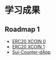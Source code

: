 # 学习成果

## Roadmap 1

- [ERC20 XCOIN 0](https://suiexplorer.com/object/0x73c5ea39330870e7a74802d5b9b8c6f4913693b01374b2bc58fa0ca11c180bf9?network=testnet)
- [ERC20 XCOIN 1](https://suiexplorer.com/object/0xf30b3f07d23482d0817f6aed2ef52264dd8e32a4ed029169c06140ceff388e0f?network=testnet)
- [Sui-Counter-dApp](https://sui-counter-dapp.vercel.app/)
